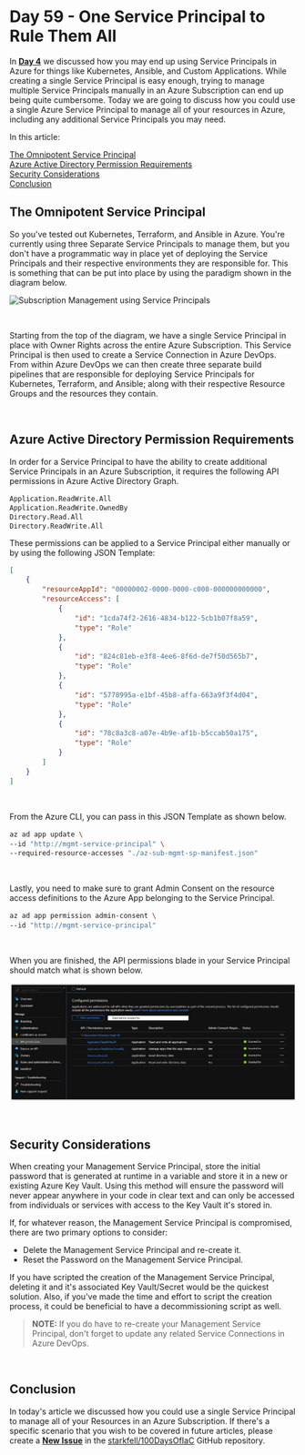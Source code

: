 # Day 59 - One Service Principal to Rule Them All

In **[Day 4](./day.4.creating.a.service.principal.linux.in.plain.english.md)** we discussed how you may end up using Service Principals in Azure for things like Kubernetes, Ansible, and Custom Applications. While creating a single Service Principal is easy enough, trying to manage multiple Service Principals manually in an Azure Subscription can end up being quite cumbersome. Today we are going to discuss how you could use a single Azure Service Principal to manage all of your resources in Azure, including any additional Service Principals you may need.

In this article:

[The Omnipotent Service Principal](#the-omnipotent-service-principal) </br>
[Azure Active Directory Permission Requirements](#azure-active-directory-permission-requirements) </br>
[Security Considerations](#security-considerations) </br>
[Conclusion](#conclusion) </br>

## The Omnipotent Service Principal

So you've tested out Kubernetes, Terraform, and Ansible in Azure. You're currently using three Separate Service Principals to manage them, but you don't have a programmatic way in place yet of deploying the Service Principals and their respective environments they are responsible for. This is something that can be put into place by using the paradigm shown in the diagram below.

![Subscription Management using Service Principals](https://www.plantuml.com/plantuml/png/0/fPHlRzem4CRV-rDSwQHkMaC4rQID5rCPjDtKibM4zhsJ7C6gOtl-KqO__IuEi4g55cclukH-p-CxtpddpdFhGorPUi9c2-6W5Bool3w5kROmvYluzEKKbjn1OP5xB86h4lm25LIeqCPFGdaD78ogO2uaGd22bWJ1hUJAtqrkuEAFH-M4Lj7tFeEHBh7BHhFf3No4xFkFonazRo59lcv50xXQRm5tX3N2KR0MbOTncsMNSaOm3KyrW4FxY1QA5f8hoB5993ZAaJAijcwKqBfE1rebb6ao9vpANtXlt21DbyjbT-FRBNITRb_OISgEIfmBXJ1y2XPlcwqtEikNtKhuHSXfLrjeHMNxQ30L1RUb_YdGe4oZCjbKcjRSURHfAPndHq8LCfGOx7_RMfJ87QRzf1Uzs_X8rxLMNTEq_VbcsseEnOWmmMEBNmPLUF6MG7bE1sTTogLyZHnpptDAtMroSRLsu_mroOGhNc5D1_EMUOOq8iAlMkzhNDtp87shOEv1ACDfDE0RBnugguCgHrhIy4MQCIyypNWMSbTOOPgIuT_MwzdFQ195GVDlAG5Xk7ICySAJIIVZmMhL0RfIxHAEfrWoqfEwKrUrJrohJin67Ua9XTQ-MriudWNxEsZXSEFmyDdjCR1Lxm0zpQ7bUntw1pXmkkYvnBqUPmTunBE6CJx-CYxAXazZ_PnZaPYYqy4MU4LjCkxzzAft2fqB-OYkGulhaADLwEdjmnw-JzXuoUqy2cPDxVIVgVVoPqHDK3Nmi2sJKBPkPFFpsjcb0MGU3VG6L96HUXMfbqF2TeeRrrZzsgK_W65PRjLqfnJ6czUS2M4DlwFLpuFzru8lsiFOhibfO3fljcicsbYVxUfr6pjZx1nLIJVktLy0 "Subscription Management using Service Principals")

</br>

Starting from the top of the diagram, we have a single Service Principal in place with Owner Rights across the entire Azure Subscription. This Service Principal is then used to create a Service Connection in Azure DevOps. From within Azure DevOps we can then create three separate build pipelines that are responsible for deploying Service Principals for Kubernetes, Terraform, and Ansible; along with their respective Resource Groups and the resources they contain.

</br>

## Azure Active Directory Permission Requirements

In order for a Service Principal to have the ability to create additional Service Principals in an Azure Subscription, it requires the following API permissions in Azure Active Directory Graph.

```text
Application.ReadWrite.All
Application.ReadWrite.OwnedBy
Directory.Read.All
Directory.ReadWrite.All
```

These permissions can be applied to a Service Principal either manually or by using the following JSON Template:

```json
[
    {
        "resourceAppId": "00000002-0000-0000-c000-000000000000",
        "resourceAccess": [
            {
                "id": "1cda74f2-2616-4834-b122-5cb1b07f8a59",
                "type": "Role"
            },
            {
                "id": "824c81eb-e3f8-4ee6-8f6d-de7f50d565b7",
                "type": "Role"
            },
            {
                "id": "5778995a-e1bf-45b8-affa-663a9f3f4d04",
                "type": "Role"
            },
            {
                "id": "78c8a3c8-a07e-4b9e-af1b-b5ccab50a175",
                "type": "Role"
            }
        ]
    }
]
```

</br>

From the Azure CLI, you can pass in this JSON Template as shown below.

```bash
az ad app update \
--id "http://mgmt-service-principal" \
--required-resource-accesses "./az-sub-mgmt-sp-manifest.json"
```

</br>

Lastly, you need to make sure to grant Admin Consent on the resource access definitions to the Azure App belonging to the Service Principal.

```bash
az ad app permission admin-consent \
--id "http://mgmt-service-principal"
```

</br>

When you are finished, the API permissions blade in your Service Principal should match what is shown below.

![001](../images/day59/day.59.one.service.princpal.to.rule.them.all.001.png)

</br>

## Security Considerations

When creating your Management Service Principal, store the initial password that is generated at runtime in a variable and store it in a new or existing Azure Key Vault. Using this method will ensure the password will never appear anywhere in your code in clear text and can only be accessed from individuals or services with access to the Key Vault it's stored in.

If, for whatever reason, the Management Service Principal is compromised, there are two primary options to consider:

* Delete the Management Service Principal and re-create it.
* Reset the Password on the Management Service Principal.

If you have scripted the creation of the Management Service Principal, deleting it and it's associated Key Vault/Secret would be the quickest solution. Also, if you've made the time and effort to script the creation process, it could be beneficial to have a decommissioning script as well.

> **NOTE:** If you do have to re-create your Management Service Principal, don't forget to update any related Service Connections in Azure DevOps.

</br>

## Conclusion

In today's article we discussed how you could use a single Service Principal to manage all of your Resources in an Azure Subscription. If there's a specific scenario that you wish to be covered in future articles, please create a **[New Issue](https://github.com/starkfell/100DaysOfIaC/issues)** in the [starkfell/100DaysOfIaC](https://github.com/starkfell/100DaysOfIaC/) GitHub repository.
